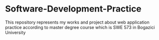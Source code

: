 # Software-Development-Practice
This repository represents my works and project about web application practice according to master degree course which is SWE 573 in Bogazici University
